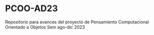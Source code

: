 # PCOO-AD23
Repositorio para avances del proyecto de Pensamiento Computacional Orientado a Objetos Sem ago-dic 2023
